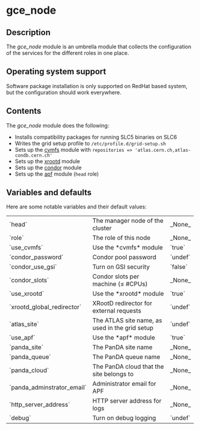 # gce_node
## Description

The *gce_node* module is an umbrella module that collects the configuration of the services for the different roles in one place.

## Operating system support

Software package installation is only supported on RedHat based system, but the configuration should work everywhere.

## Contents

The *gce_node* module does the following:

* Installs compatibility packages for running SLC5 binaries on SLC6
* Writes the grid setup profile to `/etc/profile.d/grid-setup.sh`
* Sets up the [cvmfs](https://github.com/spiiph/atlasgce-modules/tree/master/autofs) module with `repositories => 'atlas.cern.ch,atlas-condb.cern.ch'`
* Sets up the [xrootd](https://github.com/spiiph/atlasgce-modules/tree/master/xrootd) module
* Sets up the [condor](https://github.com/spiiph/atlasgce-modules/tree/master/condor) module
* Sets up the [apf](https://github.com/spiiph/atlasgce-modules/tree/master/apf) module (`head` role)

## Variables and defaults

Here are some notable variables and their default values:

<table>
  <tr><td>`head`</td><td>The manager node of the cluster</td><td>_None_</td></tr>
  <tr><td>`role`</td><td>The role of this node</td><td>_None_</td></tr>
  <tr><td>`use_cvmfs`</td><td>Use the *cvmfs* module</td><td>`true`</td></tr>
  <tr><td>`condor_password`</td><td>Condor pool password</td><td>`undef`</td></tr>
  <tr><td>`condor_use_gsi`</td><td>Turn on GSI security</td><td>`false`</td></tr>
  <tr><td>`condor_slots`</td><td>Condor slots per machine (&le; #CPUs)</td><td>_None_</td></tr>
  <tr><td>`use_xrootd`</td><td>Use the *xrootd* module</td><td>`true`</td></tr>
  <tr><td>`xrootd_global_redirector`</td><td>XRootD redirector for external requests</td><td>`undef`</td></tr>
  <tr><td>`atlas_site`</td><td>The ATLAS site name, as used in the grid setup</td><td>`undef`</td></tr>
  <tr><td>`use_apf`</td><td>Use the *apf* module</td><td>`true`</td></tr>
  <tr><td>`panda_site`</td><td>The PanDA site name</td><td>_None_</td></tr>
  <tr><td>`panda_queue`</td><td>The PanDA queue name</td><td>_None_</td></tr>
  <tr><td>`panda_cloud`</td><td>The PanDA cloud that the site belongs to</td><td>_None_</td></tr>
  <tr><td>`panda_adminstrator_email`</td><td>Administrator email for APF</td><td>_None_</td></tr>
  <tr><td>`http_server_address`</td><td>HTTP server address for logs</td><td>_None_</td></tr>
  <tr><td>`debug`</td><td>Turn on debug logging</td><td>`undef`</td></tr>
</table>

